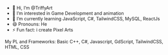 - 👋 Hi, I’m @TriffyArt
- 👀 I’m interested in Game Development and animation
- 🌱 I’m currently learning JavaScript, C#, TailwindCSS, MySQL, ReactJs
- 😄 Pronouns: He
- ⚡ Fun fact: i create Pixel Arts

My PL and Frameworks:
Basic C++, C#, Javascript, GdScript, TailwindCSS, HTML, CSS
<!---
TriffyArt/TriffyArt is a ✨ special ✨ repository because its `README.md` (this file) appears on your GitHub profile.
You can click the Preview link to take a look at your changes.
--->
